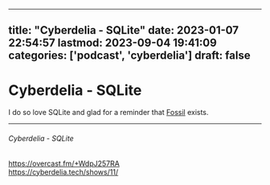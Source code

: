 
---
title: "Cyberdelia - SQLite"
date: 2023-01-07 22:54:57
lastmod: 2023-09-04 19:41:09
categories: ['podcast', 'cyberdelia']
draft: false
---


# Cyberdelia - SQLite

I do so love SQLite and glad for a reminder that [Fossil](https://www.fossil-scm.org/home/doc/trunk/www/index.wiki) exists.

- - -
###### Cyberdelia - SQLite

https://overcast.fm/+WdpJ257RA  
https://cyberdelia.tech/shows/11/

<!-- #public #podcast #cyberdelia -->

<!-- {BearID:616173BF-E72E-4482-A460-CB8F19BE35F1-28016-00002D97F8820603} -->
